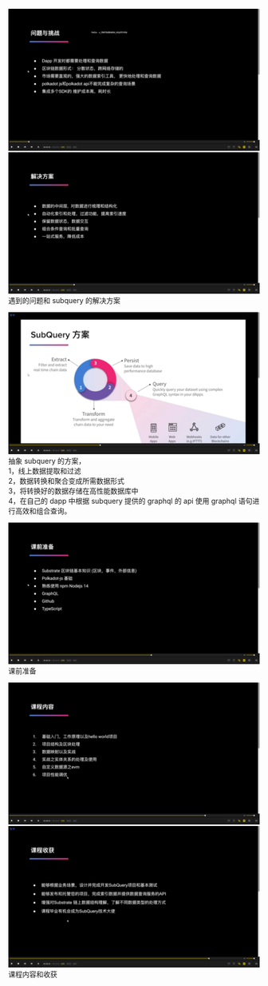 ![](./img/2022-04-16-14-19-55.png)  
![](./img/2022-04-16-14-22-29.png)  
遇到的问题和 subquery 的解决方案

![](./img/2022-04-16-14-25-02.png)  
抽象 subquery 的方案，  
1，线上数据提取和过滤  
2，数据转换和聚合变成所需数据形式  
3，将转换好的数据存储在高性能数据库中  
4，在自己的 dapp 中根据 subquery 提供的 graphql 的 api 使用 graphql 语句进行高效和组合查询。

![](./img/2022-04-16-14-30-24.png)  
课前准备

![](./img/2022-04-16-14-32-24.png)  
![](./img/2022-04-16-14-32-37.png)  
课程内容和收获
